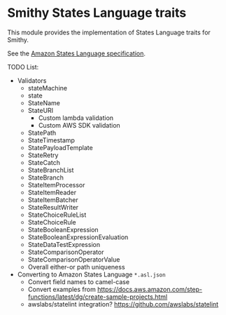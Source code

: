 # Smithy States Language traits

This module provides the implementation of States Language traits for Smithy.

See the [Amazon States Language specification](https://states-language.net/spec.html).

TODO List:

- Validators
    - stateMachine
    - state
    - StateName
    - StateURI
      - Custom lambda validation
      - Custom AWS SDK validation
    - StatePath
    - StateTimestamp
    - StatePayloadTemplate
    - StateRetry
    - StateCatch
    - StateBranchList
    - StateBranch
    - StateItemProcessor
    - StateItemReader
    - StateItemBatcher
    - StateResultWriter
    - StateChoiceRuleList
    - StateChoiceRule
    - StateBooleanExpression
    - StateBooleanExpressionEvaluation
    - StateDataTestExpression
    - StateComparisonOperator
    - StateComparisonOperatorValue
    - Overall either-or path uniqueness
- Converting to Amazon States Language `*.asl.json`
    - Convert field names to camel-case
    - Convert examples from https://docs.aws.amazon.com/step-functions/latest/dg/create-sample-projects.html
    - awslabs/statelint integration? https://github.com/awslabs/statelint
